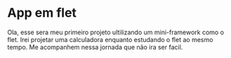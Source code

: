 # App em flet
 Ola, esse sera meu primeiro projeto ultilizando um mini-framework como o flet. Irei projetar uma calculadora enquanto estudando o flet ao mesmo tempo. Me acompanhem nessa jornada que não ira ser facil.
